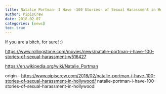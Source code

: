 ```yaml
---
title: Natalie Portman- I Have -100 Stories- of Sexual Harassment in Hollywood
author: PipisCrew
date: 2018-02-07
categories: [news]
toc: true
---
```


If you are a bitch, for sure! :)

https://www.rollingstone.com/movies/news/natalie-portman-i-have-100-stories-of-sexual-harassment-w516427

https://en.wikipedia.org/wiki/Natalie_Portman

origin - https://www.pipiscrew.com/2018/02/natalie-portman-i-have-100-stories-of-sexual-harassment-in-hollywood/ natalie-portman-i-have-100-stories-of-sexual-harassment-in-hollywood